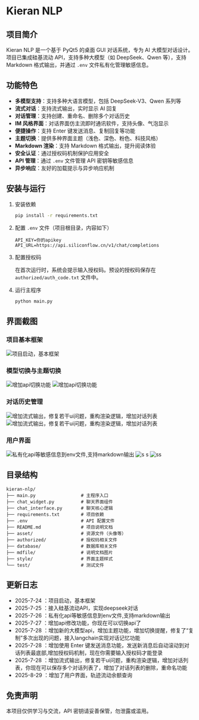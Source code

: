 # Kieran NLP

## 项目简介

Kieran NLP 是一个基于 PyQt5 的桌面 GUI 对话系统，专为 AI 大模型对话设计。项目已集成硅基流动 API，支持多种大模型（如 DeepSeek、Qwen 等），支持 Markdown 格式输出，并通过 `.env` 文件私有化管理敏感信息。

## 功能特色

- **多模型支持**：支持多种大语言模型，包括 DeepSeek-V3、Qwen 系列等
- **流式对话**：支持流式输出，实时显示 AI 回复
- **对话管理**：支持创建、重命名、删除多个对话历史
- **IM 风格界面**：对话界面仿主流即时通讯软件，支持头像、气泡显示
- **便捷操作**：支持 Enter 键发送消息、复制回复等功能
- **主题切换**：提供多种界面主题（浅色、深色、粉色、科技风格）
- **Markdown 渲染**：支持 Markdown 格式输出，提升阅读体验
- **安全认证**：通过授权码机制保护应用安全
- **API 管理**：通过 `.env` 文件管理 API 密钥等敏感信息
- **异步响应**：友好的加载提示与异步响应机制

## 安装与运行

1. 安装依赖

   ```bash
   pip install -r requirements.txt
   ```

2. 配置 `.env` 文件（项目根目录，内容如下）

   ```env
   API_KEY=你的apikey
   API_URL=https://api.siliconflow.cn/v1/chat/completions
   ```

3. 配置授权码
   
   在首次运行时，系统会提示输入授权码。预设的授权码保存在 `authorized/auth_code.txt` 文件中。

4. 运行主程序

   ```bash
   python main.py
   ```

## 界面截图

### 项目基本框架
![项目启动，基本框架](./mdfile/image.png)

### 模型切换与主题切换
![增加api切换功能](./mdfile/image4.png)
![增加api切换功能](./mdfile/image5.png)

### 对话历史管理
![增加流式输出，修复若干ui问题，重构渲染逻辑，增加对话列表](./mdfile/image7.png)
![增加流式输出，修复若干ui问题，重构渲染逻辑，增加对话列表](./mdfile/image6.png)

### 用户界面
![私有化api等敏感信息到env文件,支持markdown输出](./mdfile/image3.png)
![s s](./mdfile/image8.png)
![ss](./mdfile/image9.png)






## 目录结构

```
kieran-nlp/
├── main.py                 # 主程序入口
├── chat_widget.py          # 聊天界面组件
├── chat_interface.py       # 聊天核心逻辑
├── requirements.txt        # 项目依赖
├── .env                    # API 配置文件
├── README.md               # 项目说明文档
├── asset/                  # 资源文件（头像等）
├── authorized/             # 授权码相关文件
├── database/               # 数据库相关文件
├── mdfile/                 # 说明文档图片
├── style/                  # 界面主题样式
└── test/                   # 测试文件
```

## 更新日志

- 2025-7-24 ：项目启动，基本框架
- 2025-7-25 ：接入硅基流动API，实现deepseek对话
- 2025-7-26 ：私有化api等敏感信息到env文件,支持markdown输出
- 2025-7-27 ：增加api修改功能，你现在可以切换api了
- 2025-7-28 ：增加新的大模型api，增加主题功能，增加切换提醒，修复了“复制”多次出现的问题，接入langchain实现对话记忆功能
- 2025-7-28 ：增加使用 Enter 键发送消息功能，发送新消息后自动滚动到对话列表最底部,增加授权码机制，现在你需要输入授权码才能登录
- 2025-7-28 ：增加流式输出，修复若干ui问题，重构渲染逻辑，增加对话列表，你现在可以保存多个对话列表了，增加了对话列表的删除，重命名功能
- 2025-8-29 ：增加了用户界面，轨迹流动余额查询

## 免责声明

本项目仅供学习与交流，API 密钥请妥善保管，勿泄露或滥用。
